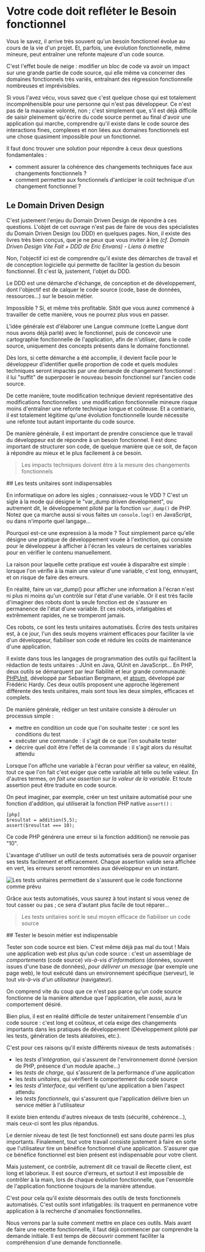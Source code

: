 # Votre code doit refléter le Besoin fonctionnel

Vous le savez, il arrive très souvent qu'un besoin fonctionnel évolue au cours de 
la vie d'un projet. Et, parfois, une évolution fonctionnelle, même mineure, peut 
entraîner une refonte majeure d'un code source.

C'est l'effet boule de neige : modifier un bloc de code va avoir un impact sur une 
grande partie de code source, qui elle même va concerner des domaines fonctionnels très variés, 
entraînant des régression fonctionnelle nombreuses et imprévisibles.

Si vous l'avez vécu, vous savez que c'est quelque chose qui est totalement 
incompréhensible pour une personne qui n'est pas développeur. Ce n'est pas de la mauvaise 
volonté, non ; c'est simplement que, s'il est déjà difficile de saisir pleinement qu'écrire 
du code source permet au final d'avoir une application qui marche, comprendre qu'il existe 
dans le code source des interactions fines, complexes et non liées aux domaines fonctionnels est 
une chose quasiment impossible pour un fonctionnel.

Il faut donc trouver une solution pour répondre à ceux deux questions fondamentales :

+ comment assurer la cohérence des changements techniques face aux changements fonctionnels ?
+ comment permettre aux fonctionnels d'anticiper le coût technique d'un changement fonctionnel ?

## Le Domain Driven Design

C'est justement l'enjeu du Domain Driven Design de répondre à ces questions. L'objet de 
cet ouvrage n'est pas de faire de vous des spécialistes du Domain Driven Design (ou DDD) en 
quelques pages. Non, il existe des livres très bien conçus, que je ne peux que vous inviter à 
lire *(cf. Domain Driven Design Vite Fait + DDD de Eric Envans) - Liens à mettre*

Non, l'objectif ici est de comprendre qu'il existe des démarches de travail et de conception 
logicielle qui permette de faciliter la gestion du besoin fonctionnel. Et c'est là, justement, l'objet du DDD.

Le DDD est une démarche d'échange, de conception et de développement, dont l'objectif est de calquer 
le code source (code, base de données, ressources...) sur le besoin métier.

Impossible ? Si, et même très profitable. Sitôt que vous aurez commencé à travailler de cette manière, 
vous ne pourrez plus vous en passer.

L'idée générale est d'élaborer une Langue commune (cette Langue dont nous avons déjà parlé) avec 
le fonctionnel, puis de concevoir une cartographie fonctionnelle de l'application, afin 
de n'utiliser, dans le code source, uniquement des concepts présents dans le domaine fonctionnel.

Dès lors, si cette démarche a été accomplie, il devient facile pour le développeur 
d'identifier quelle proportion de code et quels modules techniques seront impactés par une 
demande de changement fonctionnel : il lui "suffit" de superposer le nouveau besoin fonctionnel 
sur l'ancien code source.

De cette manière, toute modification technique devient représentative des modifications fonctionnelles : 
une modification fonctionnelle mineure risque moins d'entraîner une refonte technique longue et coûteuse. 
Et a contrario, il est totalement légitime qu'une évolution fonctionnelle lourde nécessite une refonte 
tout autant importante du code source.

De manière générale, il est important de prendre conscience que le travail du développeur est de répondre à 
un besoin fonctionnel. Il est donc important de structurer son code, de quelque manière que ce soit, de 
façon à répondre au mieux et le plus facilement à ce besoin.

> Les impacts techniques doivent être à la mesure des changements fonctionnels

## Les tests unitaires sont indispensables

En informatique on adore les sigles ; connaissez-vous le VDD ? C'est un sigle à la mode qui désigne
le "var_dump driven development", ou autrement dit, le développement piloté par la fonction `var_dump()` de PHP. 
Notez que ça marche aussi si vous faites un `console.log()` en JavaScript, ou dans n'importe quel langage...

Pourquoi est-ce une expression à la mode ? Tout simplement parce qu'elle désigne une pratique de développement 
vouée à l'extinction, qui consiste pour le développeur à afficher à l'écran les valeurs de certaines variables pour 
en vérifier le contenu manuellement. 

La raison pour laquelle cette pratique est vouée à disparaître est simple : lorsque l'on vérifie à la main 
une valeur d'une variable, c'est long, ennuyant, et on risque de faire des erreurs. 

En réalité, faire un var_dump() pour afficher une information à l'écran n'est ni plus ni moins qu'un contrôle sur 
l'état d'une variable. Or il est très facile d'imaginer des robots dont la seule fonction est de s'assurer en permanence 
de l'état d'une variable. Et ces robots, infatigables et extrêmement rapides, ne se tromperont jamais.

Ces robots, ce sont les tests unitaires automatisés. Écrire des tests unitaires est, à ce jour, l'un des seuls moyens vraiment efficaces 
pour faciliter la vie d'un développeur, fiabiliser son code et réduire les coûts de maintenance d'une application.

Il existe dans tous les langages de programmation des outils qui facilitent la rédaction de tests unitaires : JUnit en Java, QUnit en JavaScript...
En PHP, deux outils se démarquent par leur fiabilité et leur grande communauté: [PHPUnit](http://phpunit.de), développé par Sebastian Bergmann, 
et [atoum](http://docs.atoum.org), développé par Frédéric Hardy. Ces deux outils proposent une approche légèrement différente des tests unitaires, 
mais sont tous les deux simples, efficaces et complets.

De manière générale, rédiger un test unitaire consiste à dérouler un processus simple :

+ mettre en condition un code que l'on souhaite tester : ce sont les conditions du test
+ exécuter une commande : il s'agit de ce que l'on souhaite tester
+ décrire quel doit être l'effet de la commande : il s'agit alors du résultat attendu

Lorsque l'on affiche une variable à l'écran pour vérifier sa valeur, en réalité, tout ce que l'on fait c'est exiger que 
cette variable ait telle ou telle valeur. En d'autres termes, *on fait une assertion sur la valeur de la variable*. 
Et toute assertion peut être traduite en code source.

On peut imaginer, par exemple, créer un test unitaire automatisé pour une fonction d'addition, qui utiliserait la 
fonction PHP native `assert()` :

    [php]
    $resultat = addition(5,5);
    assert($resultat === 10);

Ce code PHP générera une erreur si la fonction addition() ne renvoie pas "10".

L'avantage d'utiliser un outil de tests automatisés sera de pouvoir organiser ses tests facilement et efficacement. Chaque 
assertion valide sera affichée en vert, les erreurs seront remontées aux développeur en un instant. 


![ Les tests unitaires permettent de s'assurent que le code fonctionne comme prévu](phpunit.png)

Grâce aux tests automatisés, vous saurez à tout instant si vous venez de tout casser ou pas ; 
ce sera d'autant plus facile de tout réparer...

> Les tests unitaires sont le seul moyen efficace de fiabiliser un code source

## Tester le besoin métier est indispensable

Tester son code source est bien. C'est même déjà pas mal du tout ! Mais une application web est plus qu'un code source : c'est 
un assemblage de *comportements* (code source) *vis-à-vis d'informations* (données, souvent issues d'une base de données), *pour 
délivrer un message* (par exemple une page web), le tout exécuté dans un environnement spécifique (serveur), le tout 
*vis-à-vis d'un utilisateur* (navigateur).

On comprend vite du coup que ce n'est pas parce qu'un code source fonctionne de la manière attendue que l'application, elle aussi, 
aura le comportement désiré.

Bien plus, il est en réalité difficile de tester unitairement l'ensemble d'un code source : c'est long et coûteux, et cela 
exige des changements importants dans les pratiques de développement (Développement piloté par les tests, génération de 
tests aléatoires, etc.).

C'est pour ces raisons qu'il existe différents niveaux de tests automatisés : 

+ les *tests d'intégration*, qui s'assurent de l'environnement donné (version de PHP, présence d'un module apache...)
+ les *tests de charge*, qui s'assurent de la performance d'une application
+ les *tests unitaires*, qui vérifient le comportement du code source
+ les *tests d'interface*, qui vérifient qu'une application a bien l'aspect attendu
+ les *tests fonctionnels*, qui s'assurent que l'application délivre bien un service métier à l'utilisateur

Il existe bien entendu d'autres niveaux de tests (sécurité, cohérence...), mais ceux-ci sont les plus 
répandus.

Le dernier niveau de test (le test fonctionnel) est sans doute parmi les plus importants. Finalement, tout votre travail 
consiste justement à faire en sorte que l'utilisateur tire un bénéfice fonctionnel d'une application. S'assurer que 
ce bénéfice fonctionnel est bien présent est indispensable pour votre client.

Mais justement, ce contrôle, autrement dit ce travail de Recette client, est long et laborieux. Il est source 
d'erreurs, et surtout il est impossible de contrôler à la main, lors de chaque évolution fonctionnelle, que 
l'ensemble de l'application fonctionne toujours de la manière attendue.

C'est pour cela qu'il existe désormais des outils de tests fonctionnels automatisés. C'est outils sont 
infatigables: ils traquent en permanence votre application à la recherche d'anomalies fonctionnelles.

Nous verrons par la suite comment mettre en place ces outils. Mais avant de faire une recette fonctionnelle, 
il faut déjà commencer par comprendre la demande initiale. Il est temps de découvrir comment faciliter la compréhension 
d'une demande fonctionnelle.